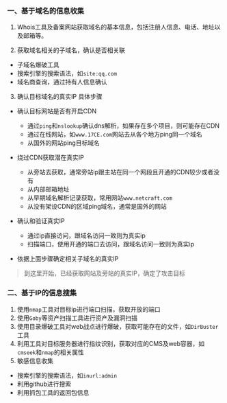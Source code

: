 ### 一、基于域名的信息收集

1. Whois工具及备案网站获取域名的基本信息，包括注册人信息、电话、地址以及邮箱等。

2. 获取域名相关的子域名，确认是否相关联

- 子域名爆破工具
- 搜索引擎的搜索语法，如`site:qq.com`
- 域名商查询，通过持有人信息确认

3. 确认目标域名的真实IP
具体步骤

- 确认目标网站是否有开启CDN
  - 通过`ping`和`nslookup`确认dns解析，如果存在多个项目，则可能存在CDN
  - 通过在线网站，如`www.17CE.com`网站去从各个地方ping同一个域名
  - 从国外的网站ping目标域名

- 绕过CDN获取潜在真实IP
  - 从旁站去获取，通常旁站ip跟主站在同一个网段且开通的CDN较少或者没有
  - 从内部邮箱地址
  - 从早期域名解析记录获取，常用网站`www.netcraft.com`
  - 从没有架设CDN的区域ping域名，通常是国外的网站

- 确认和验证真实IP
  - 通过ip直接访问，跟域名访问一致则为真实ip
  - 扫描端口，使用开通的端口去访问，跟域名访问一致则为真实ip

- 依据上面步骤确定相关子域名的真实IP

> 到这里开始，已经获取网站及旁站的真实IP，确定了攻击目标

### 二、基于IP的信息搜集

1. 使用`nmap`工具对目标ip进行端口扫描，获取开放的端口
2. 使用`Goby`等资产扫描工具进行资产及漏洞扫描
3. 使用目录爆破工具对web战点进行爆破，获取可能存在的文件，如`DirBuster`工具
4. 利用工具对目标服务器进行指纹识别，获取对应的CMS及web容器，如`cmseek`和`nmap`的相关属性
5. 敏感信息收集

- 搜索引擎的搜索语法，如`inurl:admin`
- 利用github进行搜索
- 利用抓包工具的返回包信息
